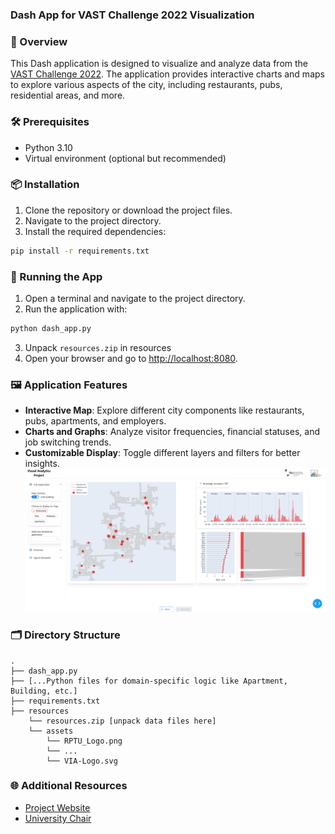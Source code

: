 ### Dash App for VAST Challenge 2022 Visualization

### 📖 Overview

This Dash application is designed to visualize and analyze data from the [VAST Challenge 2022](https://vast-challenge.github.io/2022/index.html). The application provides interactive charts and maps to explore various aspects of the city, including restaurants, pubs, residential areas, and more.

### 🛠️ Prerequisites

-   Python 3.10
-   Virtual environment (optional but recommended)

### 📦 Installation

1.  Clone the repository or download the project files.
2.  Navigate to the project directory.
3.  Install the required dependencies:

```bash
pip install -r requirements.txt
```

### 🚀 Running the App

1.  Open a terminal and navigate to the project directory.
2.  Run the application with:

```bash
python dash_app.py
```
3. Unpack ``resources.zip`` in resources  
4.  Open your browser and go to [http://localhost:8080](http://localhost:8080/).

### 🖼️ Application Features

-   **Interactive Map**: Explore different city components like restaurants, pubs, apartments, and employers.
-   **Charts and Graphs**: Analyze visitor frequencies, financial statuses, and job switching trends.
-   **Customizable Display**: Toggle different layers and filters for better insights.
![Mensa AI Preview](assets/dashboard.png)

### 🗂️ Directory Structure
```
.
├── dash_app.py
├── [...Python files for domain-specific logic like Apartment, Building, etc.]
├── requirements.txt
├── resources
    └── resources.zip [unpack data files here]
    └── assets
        └── RPTU_Logo.png
		└── ...
        └── VIA-Logo.svg
```

### 🌐 Additional Resources
-   [Project Website](https://vast-challenge.github.io/2022/index.html)
-   [University Chair](https://vis.cs.rptu.de/)
